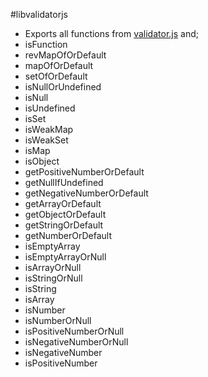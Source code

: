 #libvalidatorjs

* Exports all functions from <a href="https://github.com/validatorjs/validator.js" target="__blank">validator.js</a> and;
* isFunction
* revMapOfOrDefault
* mapOfOrDefault
* setOfOrDefault
* isNullOrUndefined
* isNull
* isUndefined
* isSet
* isWeakMap
* isWeakSet
* isMap
* isObject
* getPositiveNumberOrDefault
* getNullIfUndefined
* getNegativeNumberOrDefault
* getArrayOrDefault
* getObjectOrDefault
* getStringOrDefault
* getNumberOrDefault
* isEmptyArray
* isEmptyArrayOrNull
* isArrayOrNull
* isStringOrNull
* isString
* isArray
* isNumber
* isNumberOrNull
* isPositiveNumberOrNull
* isNegativeNumberOrNull
* isNegativeNumber
* isPositiveNumber
